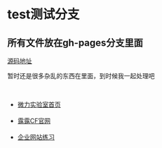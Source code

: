 <h1>test测试分支</h3>
    <h2>所有文件放在gh-pages分支里面</h2>
    <a href="https://github.com/Git-sublime/test/tree/gh-pages">源码地址</a>
    <p>暂时还是很多杂乱的东西在里面，到时候我一起处理吧</p>
    <ul>
          <li><a href="http://git-sublime.github.io/test/weily/">微力实验室首页</a></li>
          <li><a href="http://git-sublime.github.io/test/cf-lilu/">露露CF官网</a></li>
          <li><a href="http://git-sublime.github.io/test/cf-lilu/">企业网站练习</a></li>
    </ul>
